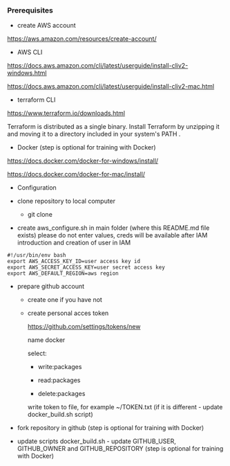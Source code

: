 ### Prerequisites

- create AWS account

https://aws.amazon.com/resources/create-account/

- AWS CLI

https://docs.aws.amazon.com/cli/latest/userguide/install-cliv2-windows.html

https://docs.aws.amazon.com/cli/latest/userguide/install-cliv2-mac.html

- terraform CLI

https://www.terraform.io/downloads.html

Terraform is distributed as a single binary. Install Terraform by unzipping it and moving it to a directory included in your system's PATH .

- Docker (step is optional for training with Docker)

https://docs.docker.com/docker-for-windows/install/

https://docs.docker.com/docker-for-mac/install/

- Configuration

- clone repository to local computer
  - git clone 

- create aws_configure.sh in main folder (where this README.md file exists)
  please do not enter values, creds will be available after IAM introduction and creation of user in IAM

```
#!/usr/bin/env bash
export AWS_ACCESS_KEY_ID=user access key id
export AWS_SECRET_ACCESS_KEY=user secret access key
export AWS_DEFAULT_REGION=aws region
```

- prepare github account
  - create one if you have not
  - create personal acces token
  
    https://github.com/settings/tokens/new
    
    name docker
    
    select:
    
    - write:packages
     
    - read:packages
     
    - delete:packages
     
    write token to file, for example ~/TOKEN.txt (if it is different - update docker_build.sh script)

- fork repository in github (step is optional for training with Docker)

- update scripts docker_build.sh - update GITHUB_USER, GITHUB_OWNER and GITHUB_REPOSITORY (step is optional for training with Docker)
    